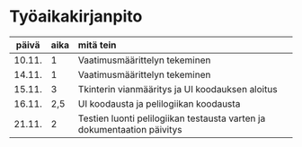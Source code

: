 # Työaikakirjanpito

| päivä | aika | mitä tein  |
| :----:|:-----| :-----|
| 10.11. | 1    | Vaatimusmäärittelyn tekeminen |
| 14.11. | 1    | Vaatimusmäärittelyn tekeminen |
| 15.11. | 3    | Tkinterin vianmääritys ja UI koodauksen aloitus |
| 16.11. | 2,5  | UI koodausta ja pelilogiikan koodausta |
| 21.11. | 2    | Testien luonti pelilogiikan testausta varten ja dokumentaation päivitys |